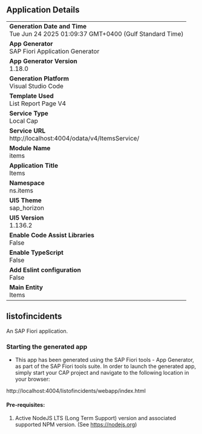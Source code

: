 ## Application Details
|               |
| ------------- |
|**Generation Date and Time**<br>Tue Jun 24 2025 01:09:37 GMT+0400 (Gulf Standard Time)|
|**App Generator**<br>SAP Fiori Application Generator|
|**App Generator Version**<br>1.18.0|
|**Generation Platform**<br>Visual Studio Code|
|**Template Used**<br>List Report Page V4|
|**Service Type**<br>Local Cap|
|**Service URL**<br>http://localhost:4004/odata/v4/ItemsService/|
|**Module Name**<br>items|
|**Application Title**<br>Items|
|**Namespace**<br>ns.items|
|**UI5 Theme**<br>sap_horizon|
|**UI5 Version**<br>1.136.2|
|**Enable Code Assist Libraries**<br>False|
|**Enable TypeScript**<br>False|
|**Add Eslint configuration**<br>False|
|**Main Entity**<br>Items|

## listofincidents

An SAP Fiori application.

### Starting the generated app

-   This app has been generated using the SAP Fiori tools - App Generator, as part of the SAP Fiori tools suite.  In order to launch the generated app, simply start your CAP project and navigate to the following location in your browser:

http://localhost:4004/listofincidents/webapp/index.html

#### Pre-requisites:

1. Active NodeJS LTS (Long Term Support) version and associated supported NPM version.  (See https://nodejs.org)


